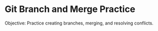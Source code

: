 # Git Branch and Merge Practice
Objective: Practice creating branches, merging, and resolving conflicts.
